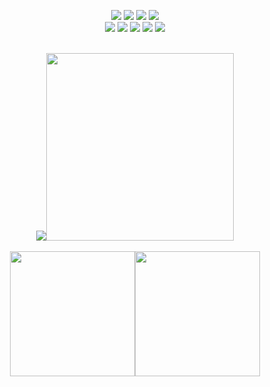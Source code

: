 
<p align="center">
<img src="https://img.shields.io/badge/Terraform-7B42BC?style=for-the-badge&logo=Terraform&logoColor=white"> 
<img src="https://img.shields.io/badge/Amazon AWS-232F3E?style=for-the-badge&logo=Amazon AWS&logoColor=white">
<img src="https://img.shields.io/badge/JavaScript-F7DF1E?style=for-the-badge&logo=JavaScript&logoColor=black">

<img src="https://img.shields.io/badge/Java-232F3E?style=for-the-badge&logo=Java&logoColor=white">
    <br>
<img src="https://img.shields.io/badge/Spring-6DB33F?style=for-the-badge&logo=Spring&logoColor=white">

<img src="https://img.shields.io/badge/Kubernetes-326CE5?style=for-the-badge&logo=Kubernetes&logoColor=white">
<img src="https://img.shields.io/badge/Linux-FCC624?style=for-the-badge&logo=Linux&logoColor=white">
<img src="https://img.shields.io/badge/Grafana-F46800?style=for-the-badge&logo=Grafana&logoColor=white">
<img src="https://img.shields.io/badge/k6-7D64FF?style=for-the-badge&logo=k6&logoColor=white">

<br>
<br>
<div align="center">
  <img src="https://user-images.githubusercontent.com/106081707/221587175-dda1c503-3b57-453a-aef9-9db189de1b6e.png"><img src="https://user-images.githubusercontent.com/106081707/227585483-42239c3c-a260-41ac-88e9-81e8f4ebf4c3.png" height="300">
</div>

<br>
<div align="center">
  <img src="https://github-readme-stats.vercel.app/api/top-langs/?username=Park-Seaweed&layout=compact" height="200"><img src="https://github-readme-stats.vercel.app/api?username=Park-Seaweed&show_icons=true" height="200">
</div>

